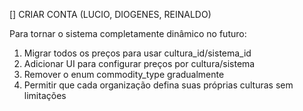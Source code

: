 [] CRIAR CONTA (LUCIO, DIOGENES, REINALDO)




Para tornar o sistema completamente dinâmico no futuro:
1. Migrar todos os preços para usar cultura_id/sistema_id
2. Adicionar UI para configurar preços por cultura/sistema
3. Remover o enum commodity_type gradualmente
4. Permitir que cada organização defina suas próprias culturas sem limitações
